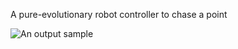 A pure-evolutionary robot controller to chase a point

![An output sample ](https://github.com/Matin-Macktoobian/Point_Chasing_Evolutionary_Robot_Controller/blob//sample_output.jpg?raw=true)
